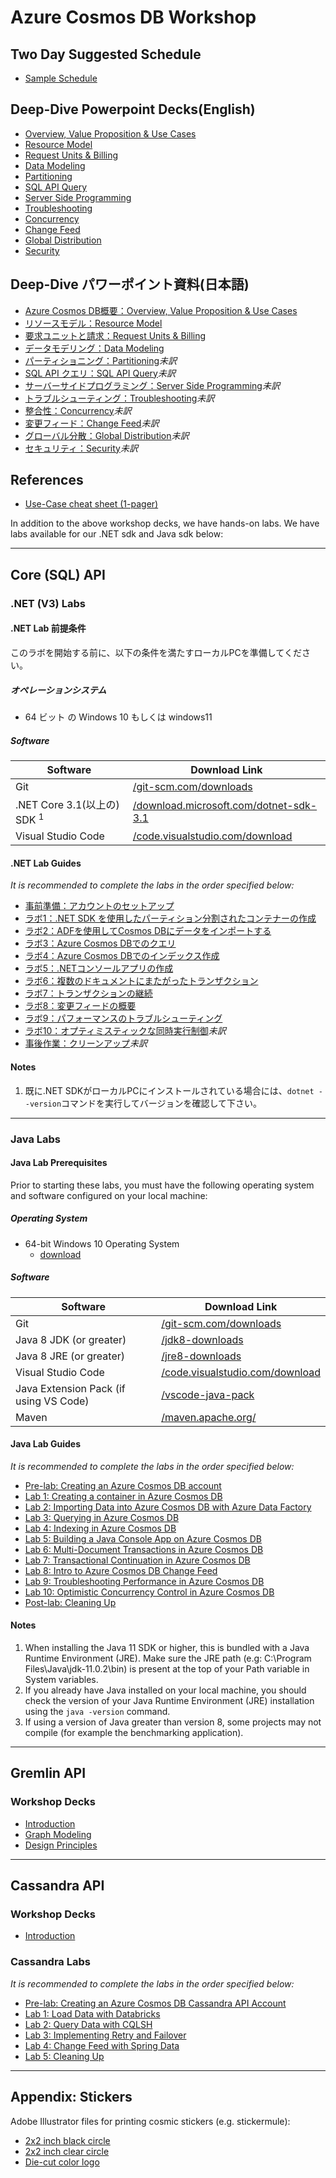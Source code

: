 # Azure Cosmos DB Workshop

## Two Day Suggested Schedule

- [Sample Schedule](./decks/CosmosDBWorkshopSchedule2019.docx)

## Deep-Dive Powerpoint Decks(English)

- [Overview, Value Proposition & Use Cases](./decks/Overview-Value-Proposition-Use-Cases.pptx)
- [Resource Model](./decks/Resource-Model.pptx)
- [Request Units & Billing](./decks/Request-Units-Billing.pptx)
- [Data Modeling](./decks/Data-Modeling.pptx)
- [Partitioning](./decks/Partitioning.pptx)
- [SQL API Query](./decks/SQL-API-Query.pptx)
- [Server Side Programming](./decks/Server-Side-Programming.pptx)
- [Troubleshooting](./decks/Troubleshooting.pptx)
- [Concurrency](./decks/Concurrency.pptx)
- [Change Feed](./decks/Change-Feed.pptx)
- [Global Distribution](./decks/Global-Distribution.pptx)
- [Security](./decks/Security.pptx)

## Deep-Dive パワーポイント資料(日本語)
- [Azure Cosmos DB概要：Overview, Value Proposition & Use Cases](./decks/Overview-Value-Proposition-Use-Cases_JP.pptx)
- [リソースモデル：Resource Model](./decks/Resource-Model_JP.pptx)
- [要求ユニットと請求：Request Units & Billing](./decks/Request-Units-Billing_JP.pptx)
- [データモデリング：Data Modeling](./decks/Data-Modeling_JP.pptx)
- [パーティショニング：Partitioning](./decks/Partitioning.pptx)*未訳*
- [SQL API クエリ：SQL API Query](./decks/SQL-API-Query.pptx)*未訳*
- [サーバーサイドプログラミング：Server Side Programming](./decks/Server-Side-Programming.pptx)*未訳*
- [トラブルシューティング：Troubleshooting](./decks/Troubleshooting.pptx)*未訳*
- [整合性：Concurrency](./decks/Concurrency.pptx)*未訳*
- [変更フィード：Change Feed](./decks/Change-Feed.pptx)*未訳*
- [グローバル分散：Global Distribution](./decks/Global-Distribution.pptx)*未訳*
- [セキュリティ：Security](./decks/Security.pptx)*未訳*

## References

- [Use-Case cheat sheet (1-pager)](./decks/1Pager-Use-Cases.pptx)

In addition to the above workshop decks, we have hands-on labs. We have labs available for our .NET sdk and Java sdk below:

---

## Core (SQL) API

### .NET (V3) Labs

#### .NET Lab 前提条件

このラボを開始する前に、以下の条件を満たすローカルPCを準備してください。

##### オペレーションシステム

- 64 ビット の Windows 10 もしくは windows11 

##### Software

| Software                                    | Download Link                                                |
| ------------------------------------------- | ------------------------------------------------------------ |
| Git                                         | [/git-scm.com/downloads](https://git-scm.com/downloads)      |
| .NET Core 3.1(以上の) SDK <sup>1</sup> | [/download.microsoft.com/dotnet-sdk-3.1](https://dotnet.microsoft.com/download/dotnet-core/thank-you/sdk-3.1.401-windows-x64-installer) |
| Visual Studio Code                          | [/code.visualstudio.com/download](https://go.microsoft.com/fwlink/?Linkid=852157) |

#### .NET Lab Guides

*It is recommended to complete the labs in the order specified below:*

- [事前準備：アカウントのセットアップ](dotnet/labs/00-account_setup.md)
- [ラボ1：.NET SDK を使用したパーティション分割されたコンテナーの作成](dotnet/labs/01-creating_partitioned_collection.md)
- [ラボ2：ADFを使用してCosmos DBにデータをインポートする](dotnet/labs/02-load_data_with_adf.md)
- [ラボ3：Azure Cosmos DBでのクエリ](dotnet/labs/03-querying_in_azure_cosmosdb.md)
- [ラボ4：Azure Cosmos DBでのインデックス作成](dotnet/labs/04-indexing_in_cosmosdb.md)
- [ラボ5：.NETコンソールアプリの作成](dotnet/labs/05-build_net_app.md)
- [ラボ6：複数のドキュメントにまたがったトランザクション](dotnet/labs/06-multi-document-transactions.md)
- [ラボ7：トランザクションの継続](dotnet/labs/07-transactions-with-continuation.md)
- [ラボ8：変更フィードの概要](dotnet/labs/08-change_feed_with_azure_functions.md)
- [ラボ9：パフォーマンスのトラブルシューティング](dotnet/labs/09-troubleshooting-performance.md)
- [ラボ10：オプティミスティックな同時実行制御](dotnet/labs/10-concurrency-control.md)*未訳*
- [事後作業：クリーンアップ](dotnet/labs/11-cleaning_up.md)*未訳*

#### Notes

1. 既に.NET SDKがローカルPCにインストールされている場合には、``dotnet --version``コマンドを実行してバージョンを確認して下さい。

---

### Java Labs

#### Java Lab Prerequisites

Prior to starting these labs, you must have the following operating system and software configured on your local machine:

##### Operating System

- 64-bit Windows 10 Operating System
  - [download](https://www.microsoft.com/windows/get-windows-10)

##### Software

| Software | Download Link |
| --- | --- |
| Git | [/git-scm.com/downloads](https://git-scm.com/downloads)
Java 8 JDK (or greater) | [/jdk8-downloads](https://www.oracle.com/technetwork/java/javase/downloads/jdk8-downloads-2133151.html) |
Java 8 JRE (or greater) | [/jre8-downloads](https://www.oracle.com/technetwork/java/javase/downloads/jre8-downloads-2133155.html) |
| Visual Studio Code | [/code.visualstudio.com/download](https://go.microsoft.com/fwlink/?Linkid=852157) |
| Java Extension Pack (if using VS Code) | [/vscode-java-pack](https://marketplace.visualstudio.com/items?itemName=vscjava.vscode-java-pack) |
| Maven | [/maven.apache.org/](https://maven.apache.org/) |

#### Java Lab Guides

*It is recommended to complete the labs in the order specified below:*

- [Pre-lab: Creating an Azure Cosmos DB account](java/labs/00-account_setup.md)
- [Lab 1: Creating a container in Azure Cosmos DB](java/labs/01-creating_partitioned_collection.md)
- [Lab 2: Importing Data into Azure Cosmos DB with Azure Data Factory](java/labs/02-load_data_with_adf.md)
- [Lab 3: Querying in Azure Cosmos DB](java/labs/03-querying_in_azure_cosmosdb.md)
- [Lab 4: Indexing in Azure Cosmos DB](java/labs/04-indexing_in_cosmosdb.md)
- [Lab 5: Building a Java Console App on Azure Cosmos DB](java/labs/05-build_java_app.md)
- [Lab 6: Multi-Document Transactions in Azure Cosmos DB](java/labs/06-multi-document-transactions.md)
- [Lab 7: Transactional Continuation in Azure Cosmos DB](java/labs/07-transactions-with-continuation.md)
- [Lab 8: Intro to Azure Cosmos DB Change Feed](java/labs/08-change_feed_with_azure_functions.md)
- [Lab 9: Troubleshooting Performance in Azure Cosmos DB](java/labs/09-troubleshooting-performance.md)
- [Lab 10: Optimistic Concurrency Control in Azure Cosmos DB](java/labs/10-concurrency-control.md)
- [Post-lab: Cleaning Up](java/labs/11-cleaning_up.md)

#### Notes

1. When installing the Java 11 SDK or higher, this is bundled with a Java Runtime Environment (JRE). Make sure the JRE path (e.g: C:\Program Files\Java\jdk-11.0.2\bin\) is present at the top of your Path variable in System variables.
1. If you already have Java installed on your local machine, you should check the version of your Java Runtime Environment (JRE) installation using the ``java -version`` command.
1. If using a version of Java greater than version 8, some projects may not compile (for example the benchmarking application).

---

## Gremlin API

### Workshop Decks

- [Introduction](./decks/Gremlin/GraphWorkshop_1_Introduction.pptx)
- [Graph Modeling](./decks/Gremlin/GraphWorkshop_2_GraphModeling.pptx)
- [Design Principles](./decks/Gremlin/GraphWorkshop_3_GraphDesignPrinciples.pptx)

---

## Cassandra API

### Workshop Decks

- [Introduction](./decks/Cassandra/Cassandra_Workshop_Introduction.pptx)

### Cassandra Labs

*It is recommended to complete the labs in the order specified below:*

- [Pre-lab: Creating an Azure Cosmos DB Cassandra API Account](cassandra/labs/00-account_setup.md)
- [Lab 1: Load Data with Databricks](cassandra/labs/01-load_data_with_databricks.md)
- [Lab 2: Query Data with CQLSH](cassandra/labs/02-querying_with_cqlsh.md)
- [Lab 3: Implementing Retry and Failover](cassandra/labs/03-implementing_retry_and_failover.md)
- [Lab 4: Change Feed with Spring Data](cassandra/labs/04-change_feed_with_spring_data.md)
- [Lab 5: Cleaning Up](cassandra/labs/07-cleaning_up.md)

---

## Appendix: Stickers

Adobe Illustrator files for printing cosmic stickers (e.g. stickermule):

- [2x2 inch black circle](./stickers/2x2-circle-template-CosmosBlack.ai)
- [2x2 inch clear circle](./stickers/2x2-clear-sticker-template-CosmosClear.ai)
- [Die-cut color logo](./stickers/cosmos-die-cut-sticker-template-v2.ai)
